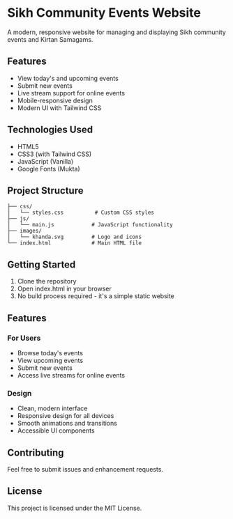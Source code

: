 # Sikh Community Events Website

A modern, responsive website for managing and displaying Sikh community events and Kirtan Samagams.

## Features

- View today's and upcoming events
- Submit new events
- Live stream support for online events
- Mobile-responsive design
- Modern UI with Tailwind CSS

## Technologies Used

- HTML5
- CSS3 (with Tailwind CSS)
- JavaScript (Vanilla)
- Google Fonts (Mukta)

## Project Structure

```
├── css/
│   └── styles.css          # Custom CSS styles
├── js/
│   └── main.js            # JavaScript functionality
├── images/
│   └── khanda.svg         # Logo and icons
└── index.html             # Main HTML file
```

## Getting Started

1. Clone the repository
2. Open index.html in your browser
3. No build process required - it's a simple static website

## Features

### For Users
- Browse today's events
- View upcoming events
- Submit new events
- Access live streams for online events

### Design
- Clean, modern interface
- Responsive design for all devices
- Smooth animations and transitions
- Accessible UI components

## Contributing

Feel free to submit issues and enhancement requests.

## License

This project is licensed under the MIT License.
